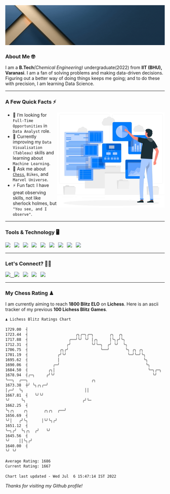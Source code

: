   <img src= "https://github.com/Laxman-Lakhan/Laxman-Lakhan/blob/master/Assets/Header.gif">

### About Me 🤓

I am a **B.Tech**_(Chemical Engineering)_ undergraduate(2022) from **IIT (BHU), Varanasi**. I am a fan of solving problems and making data-driven decisions. Figuring out a better way of doing things keeps me going; and to do these with precision, I am learning Data Science.

---

### A Few Quick Facts ⚡️
<img align="right" alt="Coding" width="340" src="https://github.com/Laxman-Lakhan/Laxman-Lakhan/blob/master/Assets/Data_Vector.jpg">   

- 🤝 I’m looking for `Full-Time Opportunities` in `Data Analyst` role.
- 📖 Currently improving my `Data Visualisation (Tableau)` skills and learning about `Machine Learning`.
- 💬 Ask me about [`Chess`](https://lichess.org/@/YourKingIsInDanger), `Bikes`, and `Marvel Universe`.
- ⚡️ Fun fact: I have great observing skills, not like sherlock holmes, but `"You see, and I observe"`.

---
### Tools & Technology 🖥

<img src="https://img.shields.io/badge/Python-white?logo=Python&logoColor=ColorName&style=ShieldStyle" /> &nbsp;
<img src="https://img.shields.io/badge/MySQL-white?logo=MySQL&logoColor=ColorName&style=ShieldStyle" /> &nbsp;
<img src="https://img.shields.io/badge/Tableau-white?logo=Tableau&logoColor=ColorName&style=ShieldStyle" /> &nbsp;
<img src="https://img.shields.io/badge/Advance Excel-white?logo=Microsoft+Excel&logoColor=196F3D&style=ShieldStyle" /> &nbsp;
<img src="https://img.shields.io/badge/Google Analytics-white?logo=Google+Analytics&logoColor=ColorName&style=ShieldStyle" /> &nbsp;
<img src="https://img.shields.io/badge/Jupyter-white?logo=Jupyter&logoColor=ColorName&style=ShieldStyle" /> &nbsp;
<img src="https://img.shields.io/badge/pandas-white?logo=Pandas&logoColor=000080&style=ShieldStyle" /> &nbsp;
<img src="https://img.shields.io/badge/numpy-white?logo=Numpy&logoColor=85C1E9&style=ShieldStyle" /> &nbsp;
<img src="https://img.shields.io/badge/scikit learn-white?logo=Scikit+Learn&logoColor=ColorName&style=ShieldStyle" /> &nbsp;



---

### Let's Connect? 🫳🏻

<a href="mailto:laxmansingh.lakhan@gmail.com"> <img src="https://img.icons8.com/fluent/48/000000/gmail.png" width="3.5%"/> &nbsp;
[<img src="https://img.icons8.com/color/48/000000/linkedin.png" width="3.5%"/>](https://www.linkedin.com/in/laxman-lakhan/)  &nbsp;
[<img src="https://img.icons8.com/fluent/48/000000/facebook-new.png" width="3.5%"/>](https://www.facebook.com/s.laxmanlakhan/)  &nbsp;
[<img src="https://img.icons8.com/fluent/48/000000/instagram-new.png" width="3.5%"/>](https://www.instagram.com/laxman.lakhan/)  &nbsp;
[<img src="https://img.icons8.com/color/48/000000/twitter.png" width="3.5%"/>](https://twitter.com/laxman__lakhan)  &nbsp;

 ---
  
### My Chess Rating ♟
  
I am currently aiming to reach **1800 Blitz ELO** on **Lichess**. Here is an ascii tracker of my previous **100 Lichess Blitz Games**.

  ```
  ♟︎ 𝙻𝚒𝚌𝚑𝚎𝚜𝚜 𝙱𝚕𝚒𝚝𝚣 𝚁𝚊𝚝𝚒𝚗𝚐𝚜 𝙲𝚑𝚊𝚛𝚝
  
 1729.00  ┤
 1723.44  ┤                     ╭╮╭─╮╭─╮       ╭╮  ╭╮
 1717.88  ┤                  ╭──╯╰╯ ╰╯ │╭╮     │╰╮╭╯╰╮
 1712.31  ┤                 ╭╯         ╰╯╰─╮  ╭╯ ╰╯  ╰╮
 1706.75  ┤              ╭╮╭╯              ╰──╯       ╰╮ ╭╮ ╭╮
 1701.19  ┤             ╭╯╰╯                           ╰─╯╰─╯╰╮
 1695.62  ┤             │                                     ╰╮
 1690.06  ┤           ╭─╯                                      ╰╮
 1684.50  ┤         ╭╮│                                         ╰─╮╭─╮
 1678.94  ┤╭─╮     ╭╯╰╯                                           ╰╯ ╰──╮  ╭──╮                            ╭╮
 1673.38  ┼╯ ╰╮╭╮╭─╯                                                    │╭─╯  ╰╮                           ││
 1667.81  ┤   ╰╯╰╯                                                      ╰╯     ╰╮                         ╭╯╰─
 1662.25  ┤                                                                     ╰╮╭╮    ╭╮       ╭╮╭╮  ╭──╯
 1656.69  ┤                                                                      ╰╯│   ╭╯╰╮      │╰╯╰╮╭╯
 1651.12  ┤                                                                        ╰─╮╭╯  ╰╮╭╮  ╭╯   ╰╯
 1645.56  ┤                                                                          ╰╯    ││╰╮╭╯
 1640.00  ┤                                                                                ╰╯ ╰╯ 

Average Rating: 1686
Current Rating: 1667

Chart last updated - Wed Jul  6 15:47:14 IST 2022  
  ```
  
  
*Thanks for visiting my Github profile!*
